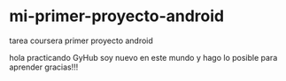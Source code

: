 # mi-primer-proyecto-android
tarea coursera primer proyecto android

hola practicando GyHub soy nuevo en este mundo y hago lo posible para aprender 
gracias!!!
